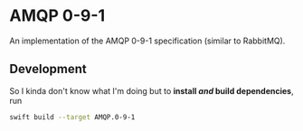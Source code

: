 # AMQP 0-9-1

An implementation of the AMQP 0-9-1 specification (similar to RabbitMQ).

## Development

So I kinda don't know what I'm doing but to **install _and_ build dependencies**, run

```sh
swift build --target AMQP.0-9-1
```
